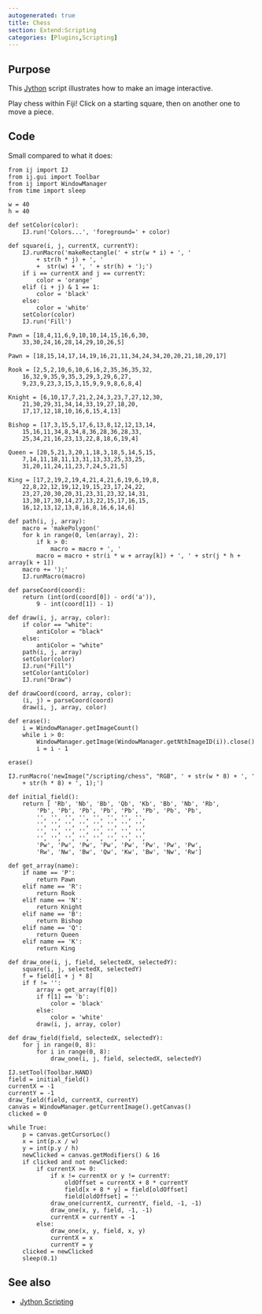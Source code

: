 ```yaml
---
autogenerated: true
title: Chess
section: Extend:Scripting
categories: [Plugins,Scripting]
---
```


## Purpose

This [Jython](/scripting/jython) script illustrates how to make an image interactive.

Play chess within Fiji! Click on a starting square, then on another one to move a piece.

## Code

Small compared to what it does:

    from ij import IJ
    from ij.gui import Toolbar
    from ij import WindowManager
    from time import sleep

    w = 40
    h = 40

    def setColor(color):
        IJ.run('Colors...', 'foreground=' + color)

    def square(i, j, currentX, currentY):
        IJ.runMacro('makeRectangle(' + str(w * i) + ', '
            + str(h * j) + ', '
            +  str(w) + ', ' + str(h) + ');')
        if i == currentX and j == currentY:
            color = 'orange'
        elif (i + j) & 1 == 1:
            color = 'black'
        else:
            color = 'white'
        setColor(color)
        IJ.run('Fill')

    Pawn = [18,4,11,6,9,10,10,14,15,16,6,30,
        33,30,24,16,28,14,29,10,26,5]

    Pawn = [18,15,14,17,14,19,16,21,11,34,24,34,20,20,21,18,20,17]

    Rook = [2,5,2,10,6,10,6,16,2,35,36,35,32,
        16,32,9,35,9,35,3,29,3,29,6,27,
        9,23,9,23,3,15,3,15,9,9,9,8,6,8,4]

    Knight = [6,10,17,7,21,2,24,3,23,7,27,12,30,
        21,30,29,31,34,14,33,19,27,18,20,
        17,17,12,18,10,16,6,15,4,13]

    Bishop = [17,3,15,5,17,6,13,8,12,12,13,14,
        15,16,11,34,8,34,8,36,28,36,28,33,
        25,34,21,16,23,13,22,8,18,6,19,4]

    Queen = [20,5,21,3,20,1,18,3,18,5,14,5,15,
        7,14,11,18,11,13,31,13,33,25,33,25,
        31,20,11,24,11,23,7,24,5,21,5]

    King = [17,2,19,2,19,4,21,4,21,6,19,6,19,8,
        22,8,22,12,19,12,19,15,23,17,24,22,
        23,27,20,30,20,31,23,31,23,32,14,31,
        13,30,17,30,14,27,13,22,15,17,16,15,
        16,12,13,12,13,8,16,8,16,6,14,6]

    def path(i, j, array):
        macro = 'makePolygon('
        for k in range(0, len(array), 2):
            if k > 0:
                macro = macro + ', '
            macro = macro + str(i * w + array[k]) + ', ' + str(j * h + array[k + 1])
        macro += ');'
        IJ.runMacro(macro)

    def parseCoord(coord):
        return (int(ord(coord[0]) - ord('a')),
            9 - int(coord[1]) - 1)

    def draw(i, j, array, color):
        if color == "white":
            antiColor = "black"
        else:
            antiColor = "white"
        path(i, j, array)
        setColor(color)
        IJ.run("Fill")
        setColor(antiColor)
        IJ.run("Draw")

    def drawCoord(coord, array, color):
        (i, j) = parseCoord(coord)
        draw(i, j, array, color)

    def erase():
        i = WindowManager.getImageCount()
        while i > 0:
            WindowManager.getImage(WindowManager.getNthImageID(i)).close()
            i = i - 1

    erase()

    IJ.runMacro('newImage("/scripting/chess", "RGB", ' + str(w * 8) + ', '
        + str(h * 8) + ', 1);')

    def initial_field():
        return [ 'Rb', 'Nb', 'Bb', 'Qb', 'Kb', 'Bb', 'Nb', 'Rb',
            'Pb', 'Pb', 'Pb', 'Pb', 'Pb', 'Pb', 'Pb', 'Pb',
            '', '', '', '', '', '', '', '',
            '', '', '', '', '', '', '', '',
            '', '', '', '', '', '', '', '',
            '', '', '', '', '', '', '', '',
            'Pw', 'Pw', 'Pw', 'Pw', 'Pw', 'Pw', 'Pw', 'Pw',
            'Rw', 'Nw', 'Bw', 'Qw', 'Kw', 'Bw', 'Nw', 'Rw']

    def get_array(name):
        if name == 'P':
            return Pawn
        elif name == 'R':
            return Rook
        elif name == 'N':
            return Knight
        elif name == 'B':
            return Bishop
        elif name == 'Q':
            return Queen
        elif name == 'K':
            return King

    def draw_one(i, j, field, selectedX, selectedY):
        square(i, j, selectedX, selectedY)
        f = field[i + j * 8]
        if f != '':
            array = get_array(f[0])
            if f[1] == 'b':
                color = 'black'
            else:
                color = 'white'
            draw(i, j, array, color)

    def draw_field(field, selectedX, selectedY):
        for j in range(0, 8):
            for i in range(0, 8):
                draw_one(i, j, field, selectedX, selectedY)

    IJ.setTool(Toolbar.HAND)
    field = initial_field()
    currentX = -1
    currentY = -1
    draw_field(field, currentX, currentY)
    canvas = WindowManager.getCurrentImage().getCanvas()
    clicked = 0

    while True:
        p = canvas.getCursorLoc()
        x = int(p.x / w)
        y = int(p.y / h)
        newClicked = canvas.getModifiers() & 16
        if clicked and not newClicked:
            if currentX >= 0:
                if x != currentX or y != currentY:
                    oldOffset = currentX + 8 * currentY
                    field[x + 8 * y] = field[oldOffset]
                    field[oldOffset] = ''
                draw_one(currentX, currentY, field, -1, -1)
                draw_one(x, y, field, -1, -1)
                currentX = currentY = -1
            else:
                draw_one(x, y, field, x, y)
                currentX = x
                currentY = y
        clicked = newClicked
        sleep(0.1)

## See also

-   [Jython Scripting](/scripting/jython)

 

